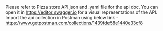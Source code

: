 Please refer to Pizza store API.json and .yaml file for the api doc.
You can open it in https://editor.swagger.io for a visual representations of the API.
Import the api collection in Postman using below link -
https://www.getpostman.com/collections/1439fde58e1440e33cf8
